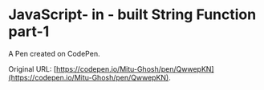 # JavaScript- in - built String Function part-1

A Pen created on CodePen.

Original URL: [https://codepen.io/Mitu-Ghosh/pen/QwwepKN](https://codepen.io/Mitu-Ghosh/pen/QwwepKN).

